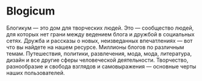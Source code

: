 # Blogicum

Блогикум — это дом для творческих людей. Это — сообщество людей, для которых 
          нет грани между ведением блога и дружбой в социальных сетях.
Дружба и рассказы о новых, неизведанных впечатлениях — вот 
          что вы найдете на нашем ресурсе.  Миллионы блогов по различным темам. 
          Путешествия, политики, развлечения, мода, мода, литература, дизайн и все 
          другие сферы человеческой деятельности.
Творчество, разнообразие и свобода взглядов и самовыражения — 
          основные черты наших пользователей.
